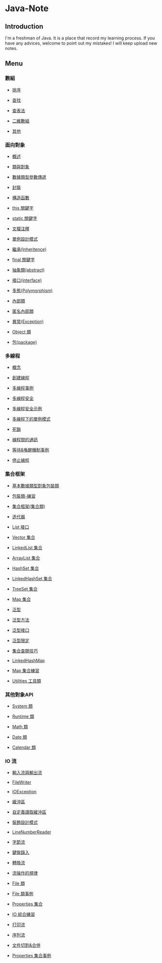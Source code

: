# Java-Note

## Introduction
I'm a freshman of Java. It is a place that record my learning process. If you have any advices, welcome to point out my mistakes! I will keep upload new notes.

## Menu

### 數組
 - [排序](https://github.com/jack870131/java-note/blob/master/Array/%E6%8E%92%E5%BA%8F.md)

 - [查找](https://github.com/jack870131/java-note/blob/master/Array/%E6%9F%A5%E6%89%BE.md)

 - [查表法](https://github.com/jack870131/java-note/blob/master/Array/%E6%9F%A5%E8%A1%A8%E6%B3%95.md)

 - [二維數組](https://github.com/jack870131/java-note/blob/master/Array/%E4%BA%8C%E7%B6%AD%E6%95%B8%E7%B5%84.md)

 - [其他](https://github.com/jack870131/java-note/blob/master/Array/%E5%85%B6%E4%BB%96.md)

### 面向對象
 - [概述](https://github.com/jack870131/java-note/blob/master/Object%20Oriented/%E6%A6%82%E8%BF%B0.md)

 - [類與對象](https://github.com/jack870131/java-note/blob/master/Object%20Oriented/%E9%A1%9E%E8%88%87%E5%B0%8D%E8%B1%A1.md)

 - [數據類型參數傳遞](https://github.com/jack870131/java-note/blob/master/Object%20Oriented/%E6%95%B8%E6%93%9A%E9%A1%9E%E5%9E%8B%E5%8F%83%E6%95%B8%E5%82%B3%E9%81%9E.md)
 
 - [封裝](https://github.com/jack870131/java-note/blob/master/Object%20Oriented/%E5%B0%81%E8%A3%9D.md)
 
 - [構造函數](https://github.com/jack870131/java-note/blob/master/Object%20Oriented/%E6%A7%8B%E9%80%A0%E5%87%BD%E6%95%B8.md)
 
 - [this 關鍵字](https://github.com/jack870131/java-note/blob/master/Object%20Oriented/this%20%E9%97%9C%E9%8D%B5%E5%AD%97.md)
 
 - [static 關鍵字](https://github.com/jack870131/java-note/blob/master/Object%20Oriented/static%20%E9%97%9C%E9%8D%B5%E5%AD%97.md)
 
 - [文檔注釋](https://github.com/jack870131/java-note/blob/master/Object%20Oriented/%E6%96%87%E6%AA%94%E6%B3%A8%E9%87%8B.md)
 
 - [單例設計模式](https://github.com/jack870131/java-note/blob/master/Object%20Oriented/%E5%96%AE%E4%BE%8B%E8%A8%AD%E8%A8%88%E6%A8%A1%E5%BC%8F.md)
 
 - [繼承(Inheritence)](https://github.com/jack870131/Java-Note/blob/master/Object%20Oriented/%E7%B9%BC%E6%89%BF(Inheritence).md)

 - [final 關鍵字](https://github.com/jack870131/Java-Note/blob/master/Object%20Oriented/final%20%E9%97%9C%E9%8D%B5%E5%AD%97.md)

 - [抽象類(abstract)](https://github.com/jack870131/Java-Note/blob/master/Object%20Oriented/%E6%8A%BD%E8%B1%A1%E9%A1%9E(abstract).md)

 - [接口(interface)](https://github.com/jack870131/Java-Note/blob/master/Object%20Oriented/%E6%8E%A5%E5%8F%A3(interface).md)

 - [多態(Polymorphism)](https://github.com/jack870131/Java-Note/blob/master/Object%20Oriented/%E5%A4%9A%E6%85%8B(Polymorphism).md)

 - [內部類](https://github.com/jack870131/Java-Note/blob/master/Object%20Oriented/%E5%85%A7%E9%83%A8%E9%A1%9E.md)

 - [匿名內部類](https://github.com/jack870131/Java-Note/blob/master/Object%20Oriented/%E5%8C%BF%E5%90%8D%E5%85%A7%E9%83%A8%E9%A1%9E.md)

 - [異常(Exception)](https://github.com/jack870131/Java-Note/blob/master/Object%20Oriented/%E7%95%B0%E5%B8%B8%20(Exception).md)

 - [Object 類](https://github.com/jack870131/Java-Note/blob/master/Object%20Oriented/Object%20%E9%A1%9E.md)

 - [包(package)](https://github.com/jack870131/Java-Note/blob/master/Object%20Oriented/%E5%8C%85(package).md)

### 多線程
 - [概念](https://github.com/jack870131/Java-Note/blob/master/Multithread/%E6%A6%82%E5%BF%B5.md)

 - [創建線程](https://github.com/jack870131/Java-Note/blob/master/Multithread/%E5%89%B5%E5%BB%BA%E7%B7%9A%E7%A8%8B.md)

 - [多線程事例](https://github.com/jack870131/Java-Note/blob/master/Multithread/%E5%A4%9A%E7%B7%9A%E7%A8%8B%E4%BA%8B%E4%BE%8B.md)

 - [多線程安全](https://github.com/jack870131/Java-Note/blob/master/Multithread/%E5%A4%9A%E7%B7%9A%E7%A8%8B%E5%AE%89%E5%85%A8.md)

 - [多線程安全示例](https://github.com/jack870131/Java-Note/blob/master/Multithread/%E5%A4%9A%E7%B7%9A%E7%A8%8B%E5%AE%89%E5%85%A8%E7%A4%BA%E4%BE%8B.md)

 - [多線程下的單例模式](https://github.com/jack870131/Java-Note/blob/master/Multithread/%E5%A4%9A%E7%B7%9A%E7%A8%8B%E4%B8%8B%E7%9A%84%E5%96%AE%E4%BE%8B%E6%A8%A1%E5%BC%8F.md)

 - [死鎖](https://github.com/jack870131/Java-Note/blob/master/Multithread/%E6%AD%BB%E9%8E%96.md)

 - [線程間的通訊](https://github.com/jack870131/Java-Note/blob/master/Multithread/%E7%B7%9A%E7%A8%8B%E9%96%93%E7%9A%84%E9%80%9A%E8%A8%8A.md)

 - [等待&喚醒機制事例](https://github.com/jack870131/Java-Note/blob/master/Multithread/%E7%AD%89%E5%BE%85%26%E5%96%9A%E9%86%92%E6%A9%9F%E5%88%B6%E4%BA%8B%E4%BE%8B.md)

 - [停止線程](https://github.com/jack870131/Java-Note/blob/master/Multithread/%E5%81%9C%E6%AD%A2%E7%B7%9A%E7%A8%8B.md)

### 集合框架
 - [基本數據類型對象包裝類](https://github.com/jack870131/Java-Note/blob/master/Collections/%E5%9F%BA%E6%9C%AC%E6%95%B8%E6%93%9A%E9%A1%9E%E5%9E%8B%E5%B0%8D%E8%B1%A1%E5%8C%85%E8%A3%9D%E9%A1%9E.md)
 
 - [包裝類-練習](https://github.com/jack870131/Java-Note/blob/master/Collections/%E5%8C%85%E8%A3%9D%E9%A1%9E-%E7%B7%B4%E7%BF%92.md)
 
 - [集合框架(集合類)](https://github.com/jack870131/Java-Note/blob/master/Collections/%E9%9B%86%E5%90%88%E6%A1%86%E6%9E%B6(%E9%9B%86%E5%90%88%E9%A1%9E).md)

 - [迭代器](https://github.com/jack870131/Java-Note/blob/master/Collections/%E8%BF%AD%E4%BB%A3%E5%99%A8.md)

 - [List 接口](https://github.com/jack870131/Java-Note/blob/master/Collections/List%20%E6%8E%A5%E5%8F%A3.md)

 - [Vector 集合](https://github.com/jack870131/Java-Note/blob/master/Collections/Vector%20%E9%9B%86%E5%90%88.md)

 - [LinkedList 集合](https://github.com/jack870131/Java-Note/blob/master/Collections/LinkedList%20集合.md)

 - [ArrayList 集合](https://github.com/jack870131/Java-Note/blob/master/Collections/ArrayList%20%E9%9B%86%E5%90%88.md)

 - [HashSet 集合](https://github.com/jack870131/Java-Note/blob/master/Collections/HashSet%20%E9%9B%86%E5%90%88.md)

 - [LinkedHashSet 集合](https://github.com/jack870131/Java-Note/blob/master/Collections/LinkedHashSet%20%E9%9B%86%E5%90%88.md)

 - [TreeSet 集合](https://github.com/jack870131/Java-Note/blob/master/Collections/TreeSet%20%E9%9B%86%E5%90%88.md)

 - [Map 集合](https://github.com/jack870131/Java-Note/blob/master/Collections/Map%20%E9%9B%86%E5%90%88.md)

 - [泛型](https://github.com/jack870131/Java-Note/blob/master/Collections/%E6%B3%9B%E5%9E%8B.md)

 - [泛型方法](https://github.com/jack870131/Java-Note/blob/master/Collections/%E6%B3%9B%E5%9E%8B%E6%96%B9%E6%B3%95.md)

 - [泛型接口](https://github.com/jack870131/Java-Note/blob/master/Collections/%E6%B3%9B%E5%9E%8B%E6%8E%A5%E5%8F%A3.md)

 - [泛型限定](https://github.com/jack870131/Java-Note/blob/master/Collections/%E6%B3%9B%E5%9E%8B%E9%99%90%E5%AE%9A.md)

 - [集合查閱技巧](https://github.com/jack870131/Java-Note/blob/master/Collections/%E9%9B%86%E5%90%88%E6%9F%A5%E9%96%B1%E6%8A%80%E5%B7%A7.md)

 - [LinkedHashMap](https://github.com/jack870131/Java-Note/blob/master/Collections/LinkedHashMap.md)

 - [Map 集合練習](https://github.com/jack870131/Java-Note/blob/master/Collections/Map%20%E9%9B%86%E5%90%88%E7%B7%B4%E7%BF%92.md)

 - [Utilities 工具類](https://github.com/jack870131/Java-Note/blob/master/Collections/Utilities%20%E5%B7%A5%E5%85%B7%E9%A1%9E.md)

### 其他對象API
 - [System 類](https://github.com/jack870131/Java-Note/blob/master/API-Other/System%20%E9%A1%9E.md)

 - [Runtime 類](https://github.com/jack870131/Java-Note/blob/master/API-Other/Runtime%20%E9%A1%9E.md)

 - [Math 類](https://github.com/jack870131/Java-Note/blob/master/API-Other/Math%20%E9%A1%9E.md)

 - [Date 類](https://github.com/jack870131/Java-Note/blob/master/API-Other/Date%20%E9%A1%9E.md)

 - [Calendar 類](https://github.com/jack870131/Java-Note/blob/master/API-Other/%E5%85%B6%E4%BB%96%E5%B0%8D%E8%B1%A1API.md)

### IO 流
 - [輸入流與輸出流](https://github.com/jack870131/Java-Note/blob/master/IO/%E8%BC%B8%E5%85%A5%E6%B5%81%E8%88%87%E8%BC%B8%E5%87%BA%E6%B5%81.md)

 - [FileWriter](https://github.com/jack870131/Java-Note/blob/master/IO/FileWriter.md)

 - [IOException](https://github.com/jack870131/Java-Note/blob/master/IO/IOException.md)

 - [緩沖區](https://github.com/jack870131/Java-Note/blob/master/IO/%E7%B7%A9%E6%B2%96%E5%8D%80.md)

 - [自定義讀取緩沖區](https://github.com/jack870131/Java-Note/blob/master/IO/%E8%87%AA%E5%AE%9A%E7%BE%A9%E8%AE%80%E5%8F%96%E7%B7%A9%E8%A1%9D%E5%8D%80.md)

 - [裝飾設計模式](https://github.com/jack870131/Java-Note/blob/master/IO/%E8%A3%9D%E9%A3%BE%E8%A8%AD%E8%A8%88%E6%A8%A1%E5%BC%8F.md)

 - [LineNumberReader](https://github.com/jack870131/Java-Note/blob/master/IO/LineNumberReader.md)

 - [字節流](https://github.com/jack870131/Java-Note/blob/master/IO/%E5%AD%97%E7%AF%80%E6%B5%81.md)

 - [鍵盤錄入](https://github.com/jack870131/java-note/blob/master/IO/%E9%8D%B5%E7%9B%A4%E9%8C%84%E5%85%A5.md)

 - [轉換流](https://github.com/jack870131/java-note/blob/master/IO/轉換流.md)

 - [流操作的規律](https://github.com/jack870131/java-note/blob/master/IO/%E6%B5%81%E6%93%8D%E4%BD%9C%E7%9A%84%E8%A6%8F%E5%BE%8B.md)

 - [File 類](https://github.com/jack870131/java-note/blob/master/IO/File%20%E9%A1%9E.md)

 - [File 類事例](https://github.com/jack870131/java-note/blob/master/IO/File%20%E9%A1%9E%E4%BA%8B%E4%BE%8B.md)

 - [Properties 集合](https://github.com/jack870131/java-note/blob/master/IO/Properties%20%E9%9B%86%E5%90%88.md)

 - [IO 綜合練習](https://github.com/jack870131/java-note/blob/master/IO/IO%20%E7%B6%9C%E5%90%88%E7%B7%B4%E7%BF%92.md)

 - [打印流](https://github.com/jack870131/java-note/blob/master/IO/%E6%89%93%E5%8D%B0%E6%B5%81.md)
 
 - [序列流](https://github.com/jack870131/java-note/blob/master/IO/%E5%BA%8F%E5%88%97%E6%B5%81.md)

 - [文件切割&合併](https://github.com/jack870131/java-note/blob/master/IO/%E6%96%87%E4%BB%B6%E5%88%87%E5%89%B2%26%E5%90%88%E4%BD%B5.md)

 - [Properties 集合事例](https://github.com/jack870131/java-note/blob/master/IO/Properties%20%E9%9B%86%E5%90%88%E4%BA%8B%E4%BE%8B.md)
